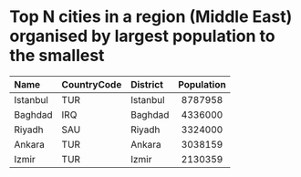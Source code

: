 # Top N cities in a region (Middle East) organised by largest population to the smallest

| Name | CountryCode | District | Population |
| :--- | :--- | :--- | :---: |
|Istanbul|TUR|Istanbul|8787958|
|Baghdad|IRQ|Baghdad|4336000|
|Riyadh|SAU|Riyadh|3324000|
|Ankara|TUR|Ankara|3038159|
|Izmir|TUR|Izmir|2130359|
